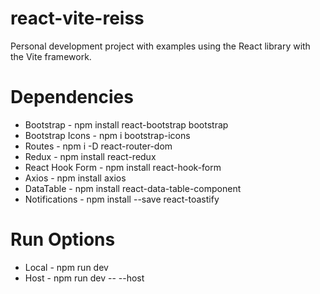 # react-vite-reiss
Personal development project with examples using the React library with the Vite framework.

# Dependencies
+ Bootstrap       - npm install react-bootstrap bootstrap
+ Bootstrap Icons - npm i bootstrap-icons
+ Routes          - npm i -D react-router-dom
+ Redux           - npm install react-redux
+ React Hook Form -  npm install react-hook-form
+ Axios           - npm install axios
+ DataTable       - npm install react-data-table-component
+ Notifications   - npm install --save react-toastify

# Run Options
+ Local - npm run dev
+ Host  - npm run dev -- --host